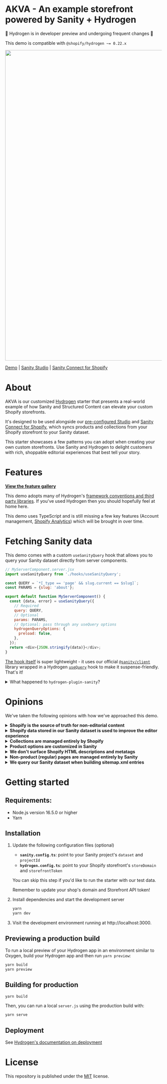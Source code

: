 # AKVA - An example storefront powered by Sanity + Hydrogen

🚨 Hydrogen is in developer preview and undergoing frequent changes 🚨

This demo is compatible with `@shopify/hydrogen ~= 0.22.x`

<img src="https://user-images.githubusercontent.com/209129/173065853-77b26be2-dd15-4b4d-8164-850e70247b88.png" width="1000" />

[Demo][hydrogen-sanity-demo] | [Sanity Studio][sanity-shopify-studio] | [Sanity Connect for Shopify][sanity-connect]

# About

AKVA is our customized [Hydrogen][hydrogen-github] starter that presents a real-world example of how Sanity and Structured Content can elevate your custom Shopify storefronts.

It's designed to be used alongside our [pre-configured Studio][sanity-shopify-studio] and [Sanity Connect for Shopify][sanity-connect], which syncs products and collections from your Shopify storefront to your Sanity dataset.

This starter showcases a few patterns you can adopt when creating your own custom storefronts. Use Sanity and Hydrogen to delight customers with rich, shoppable editorial experiences that best tell your story.

# Features

**[View the feature gallery][features]**

This demo adopts many of Hydrogen's [framework conventions and third party libraries][hydrogen-framework]. If you've used Hydrogen then you should hopefully feel at home here.

This demo uses TypeScript and is still missing a few key features (Account management, [Shopify Analytics][shopify-analytics]) which will be brought in over time.

# Fetching Sanity data

This demo comes with a custom `useSanityQuery` hook that allows you to query your Sanity dataset directly from server components.

```js
// MyServerComponent.server.jsx
import useSanityQuery from './hooks/useSanityQuery';

const QUERY = `*[_type == 'page' && slug.current == $slug]`;
const PARAMS = {slug: 'about'};

export default function MyServerComponent() {
  const {data, error} = useSanityQuery({
    // Required
    query: QUERY,
    // Optional
    params: PARAMS,
    // Optional: pass through any useQuery options
    hydrogenQueryOptions: {
      preload: false,
    },
  });
  return <div>{JSON.stringify(data)}</div>;
}
```

[The hook itself][use-sanity-query-hook] is super lightweight - it uses our official [`@sanity/client`][sanity-js-client] library wrapped in a Hydrogen [`useQuery`][hydrogen-use-query] hook to make it suspense-friendly. That's it!

<details>
<summary>What happened to <code>hydrogen-plugin-sanity</code>?</summary>

We've deprecated this plugin as it promoted conducting larger fetches (at the page level) and using shared context.

In practice, this was very difficult to reason about and worked against the benefits of using React Server Components.

We recommend that you keep fetching logic scoped to the specific components that need them, even if they are deeply nested in Portable Text.

Whilst this will may mean more queries, you'll have _much better_ control over exactly how much you're fetching from the Storefront API as well being able to define component-specific caching / prefetching logic.

</details>

# Opinions

We've taken the following opinions with how we've approached this demo.

<details>
<summary><strong>Shopify is the source of truth for non-editorial content</strong></summary>

- For products, this includes titles, handles, variant images and product options.
- For collections, this includes titles and collection images.

</details>

<details>
<summary><strong>Shopify data stored in our Sanity dataset is used to improve the editor experience</strong></summary>

- This allows us to display things like product status, prices and even inventory levels right in our Sanity Studio.
- Our application always fetches from Shopify's Storefront API at runtime to ensure we have the freshest data possible, especially important when dealing with fast-moving inventory.

</details>

<details>
<summary><strong>Collections are managed entirely by Shopify</strong></summary>

- Shopify is used to handle collection rules and sort orders.

</details>

<details>
<summary><strong>Product options are customized in Sanity</strong></summary>

- Data added to specific product options (for example, associating a hex value with the color 'Red', or a string value with the Poster size 'A2') is done in Sanity.
- We treat this quite simply and manage these in a dedicated field within the `Settings` section of our studio. We also make sure to query this field whenever querying products in our Sanity dataset.
- This could alternatively be managed with Shopify's metatags.

</details>

<details>
<summary><strong>We don't surface Shopify HTML descriptions and metatags</strong></summary>

- For this demo, Shopify tags are used purely as a non-visual organizational tool (to drive automated collections) and we use Portable Text over Shopify's description HTML field. However, Hydrogen makes it very easy to surface these in your application if needed.

</details>

<details>
<summary><strong>Non-product (regular) pages are managed entirely by Sanity</strong></summary>

- Shopify pages and blog posts (associated with the Online Store) channel aren't used in this demo. A dedicated `page` document type in Sanity has been created for this purpose.

</details>

<details>
<summary><strong>We query our Sanity dataset when building sitemap.xml entries</strong></summary>

- We use Sanity as the source of truth when determining whether a product or collection page is _visible_.
- This gives us the flexibility to add custom logic to control whether certain pages should be visible or not. For example, if you wanted to hide product pages within a specific date range, or hide collections that didn't have any editorial modules assigned to them.

</details>

# Getting started

## Requirements:

- Node.js version 16.5.0 or higher
- Yarn

## Installation

1.  Update the following configuration files (optional)

    - **`sanity.config.ts`**: point to your Sanity project's `dataset` and `projectId`
    - **`hydrogen.config.ts`**: point to your Shopify storefront's `storeDomain` and `storefrontToken`

    You can skip this step if you'd like to run the starter with our test data.

    Remember to update your shop's domain and Storefront API token!

2.  Install dependencies and start the development server

    ```bash
    yarn
    yarn dev
    ```

3.  Visit the development environment running at http://localhost:3000.

## Previewing a production build

To run a local preview of your Hydrogen app in an environment similar to Oxygen, build your Hydrogen app and then run `yarn preview`:

```bash
yarn build
yarn preview
```

## Building for production

```bash
yarn build
```

Then, you can run a local `server.js` using the production build with:

```bash
yarn serve
```

## Deployment

See [Hydrogen's documentation on deployment][hydrogen-framework-deployment]

# License

This repository is published under the [MIT](LICENSE) license.

[features]: ./docs/FEATURES.md
[hydrogen-sanity-demo]: https://hydrogen-app-c6009341bd2bf136fc40.o2.myshopify.dev/
[hydrogen-github]: https://github.com/Shopify/hydrogen
[hydrogen-framework]: https://shopify.dev/api/hydrogen/framework
[hydrogen-framework-deployment]: https://shopify.dev/custom-storefronts/hydrogen/deployment
[hydrogen-product-components]: https://shopify.dev/api/hydrogen/components/product-variant
[hydrogen-use-query]: https://shopify.dev/api/hydrogen/hooks/global/usequery
[sanity-connect]: https://www.sanity.io/docs/sanity-connect-for-shopify
[sanity-js-client]: https://www.sanity.io/docs/js-client
[sanity-portable-text]: https://www.sanity.io/guides/introduction-to-portable-text
[sanity-shopify-studio]: https://github.com/sanity-io/sanity-shopify-studio
[sanity-structured-content-patterns]: https://www.sanity.io/guides/structured-content-patterns-for-e-commerce
[shopify-storefront-api]: https://shopify.dev/api/storefront
[shopify-analytics]: https://shopify.dev/api/hydrogen/components/framework/shopifyanalytics
[use-sanity-query-hook]: ./src/hooks/useSanityQuery.ts
